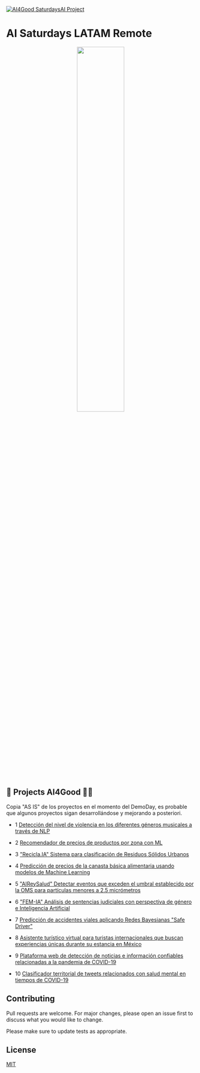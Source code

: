 [![AI4Good SaturdaysAI Project](https://img.shields.io/badge/AI4Good%20Project-SaturdaysAI-orange)](https://www.saturdays.ai/projects_saturdays.html)

# AI Saturdays LATAM Remote
<p align="center"><img width="50%" src="https://saturdaysai.github.io/saturdaysai/images/logo.png" /></p>


## 🚀 Projects AI4Good 👩‍💻
Copia "AS IS" de los proyectos en el momento del DemoDay, es probable que algunos proyectos sigan desarrollándose y mejorando a posteriori.

* 1 [Detección del nivel de violencia en los diferentes géneros musicales a través de NLP](https://github.com/SaturdaysAI/Projects/tree/master/LATAM_remote/NLP_Violencia-en-musica--master)

* 2 [Recomendador de precios de productos por zona con ML](https://github.com/SaturdaysAI/Projects/tree/master/LATAM_remote/RecoprecioEquipoCoral_SaturdaysAI_Latam2020)

* 3 ["Recicla.IA" Sistema para clasificación de Residuos Sólidos Urbanos](https://github.com/SaturdaysAI/Projects/tree/master/LATAM_remote/Project_recicla_ai-main)

* 4 [Predicción de precios de la canasta básica alimentaria usando modelos de Machine Learning](https://github.com/SaturdaysAI/Projects/tree/master/LATAM_remote/equipo_dorado) 

* 5 ["AIReySalud" Detectar eventos que exceden el umbral establecido por la OMS para partículas menores a 2.5 micrómetros](https://github.com/SaturdaysAI/Projects/tree/master/LATAM_remote/SaturdaysAI-LATAM_AIreySalud_2020-main)

* 6 ["FEM-IA" Análisis de sentencias judiciales con perspectiva de género e Inteligencia Artificial](https://github.com/SaturdaysAI/Projects/tree/master/LATAM_remote/FEM_IA-master) 

* 7 [Predicción de accidentes viales aplicando Redes Bayesianas "Safe Driver"](https://github.com/SaturdaysAI/Projects/tree/master/LATAM_remote/equipo_rosa_saturdaysai_latam_2020-master)

* 8 [Asistente turístico virtual para turistas internacionales que buscan experiencias únicas durante su estancia en México](https://github.com/SaturdaysAI/Projects/tree/master/LATAM_remote/asistente_turistico-master)

* 9 [Plataforma web de detección de noticias e información confiables relacionadas a la pandemia de COVID-19 ](https://github.com/SaturdaysAI/Projects/tree/master/LATAM_remote/InfoVac-main)

* 10 [Clasificador territorial de tweets relacionados con salud mental en tiempos de COVID-19](https://github.com/SaturdaysAI/Projects/tree/master/LATAM_remote/DataExtraction-master) 


## Contributing
Pull requests are welcome. For major changes, please open an issue first to discuss what you would like to change.

Please make sure to update tests as appropriate.

## License
[MIT](https://choosealicense.com/licenses/mit/)
